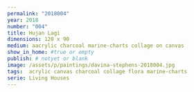 ```yaml
---
permalink: "2018004"
year: 2018
number: "004"
title: Hujan Lagi
dimensions: 120 x 90
medium: aacrylic charcoal marine-charts collage on canvas
show_in_home: #true or empty
publish: # notyet or blank
image: /assets/p/paintings/davina-stephens-2018004.jpg
tags:  acrylic canvas charcoal collage flora marine-charts 
serie: Living Houses
---
```

